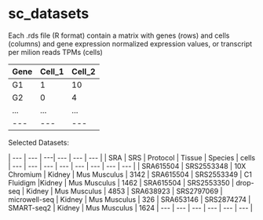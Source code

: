 # sc_datasets

Each .rds file (R format) contain a matrix with genes (rows) and cells (columns) and gene expression normalized expression values, or transcript per milion reads TPMs (cells)

| Gene | Cell_1 | Cell_2 
| --- | --- | --- |
| G1 | 1 | 10
| G2 | 0 | 4|
| ... | ... | ... |
| --- | --- | --- |

Selected Datasets:

| --- | --- | ---| --- | --- | --- |
| SRA | SRS | Protocol | Tissue | Species | cells
| --- | --- | --- | --- | --- | --- | --- | --- |
| SRA615504 | SRS2553348 | 10X Chromium | Kidney | Mus Musculus | 3142
| SRA615504 | SRS2553349 | C1 Fluidigm |Kidney | Mus Musculus | 1462
| SRA615504 | SRS2553350 | drop-seq | Kidney | Mus Musculus | 4853
| SRA638923 | SRS2797069 | microwell-seq | Kidney | Mus Musculus | 326
| SRA653146 | SRS2874274 | SMART-seq2 | Kidney | Mus Musculus | 1624
| --- | --- | --- | --- | --- | --- |


